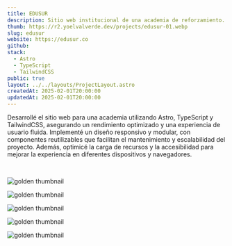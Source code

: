 ```yaml
---
title: EDUSUR
description: Sitio web institucional de una academia de reforzamiento.
thumb: https://r2.yoelvalverde.dev/projects/edusur-01.webp
slug: edusur
website: https://edusur.co
github:
stack:
  - Astro
  - TypeScript
  - TailwindCSS
public: true
layout: ../../layouts/ProjectLayout.astro
createdAt: 2025-02-01T20:00:00
updatedAt: 2025-02-01T20:00:00
---
```


Desarrollé el sitio web para una academia utilizando Astro, TypeScript y TailwindCSS, asegurando un rendimiento optimizado y una experiencia de usuario fluida. Implementé un diseño responsivo y modular, con componentes reutilizables que facilitan el mantenimiento y escalabilidad del proyecto. Además, optimicé la carga de recursos y la accesibilidad para mejorar la experiencia en diferentes dispositivos y navegadores.

<br>

![golden thumbnail](https://r2.yoelvalverde.dev/projects/edusur-02.webp)

![golden thumbnail](https://r2.yoelvalverde.dev/projects/edusur-03.webp)

![golden thumbnail](https://r2.yoelvalverde.dev/projects/edusur-05.webp)

![golden thumbnail](https://r2.yoelvalverde.dev/projects/edusur-04.webp)

![golden thumbnail](https://r2.yoelvalverde.dev/projects/edusur-06.webp)
